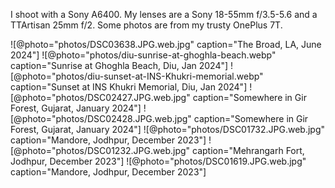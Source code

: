 I shoot with a Sony A6400. My lenses are a Sony 18-55mm f/3.5-5.6 and a TTArtisan 25mm f/2. Some photos are from my trusty OnePlus 7T.

![@photo="photos/DSC03638.JPG.web.jpg" caption="The Broad, LA, June 2024"]
![@photo="photos/diu-sunrise-at-ghoghla-beach.webp" caption="Sunrise at Ghoghla Beach, Diu, Jan 2024"]
![@photo="photos/diu-sunset-at-INS-Khukri-memorial.webp" caption="Sunset at INS Khukri Memorial, Diu, Jan 2024"]
![@photo="photos/DSC02427.JPG.web.jpg" caption="Somewhere in Gir Forest, Gujarat, January 2024"]
![@photo="photos/DSC02428.JPG.web.jpg" caption="Somewhere in Gir Forest, Gujarat, January 2024"]
![@photo="photos/DSC01732.JPG.web.jpg" caption="Mandore, Jodhpur, December 2023"]
![@photo="photos/DSC01232.JPG.web.jpg" caption="Mehrangarh Fort, Jodhpur, December 2023"]
![@photo="photos/DSC01619.JPG.web.jpg" caption="Mandore, Jodhpur, December 2023"]

[comment]: # (To generate webp: ffmpeg -framerate 24 -start_number 2686 -i DSC%05d.JPG -vf "scale=1600:-1" -loop 0 -quality 90 -c:v libwebp -b:v 3M output.webp)
